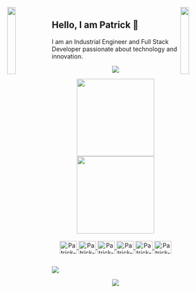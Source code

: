 <img align="left" src="https://user-images.githubusercontent.com/65187002/144930161-2f783401-8d27-4fdf-a2f7-cc0ba32f1f1f.gif" width="20%" style="display:inline;">
<img align="right" src="https://user-images.githubusercontent.com/65187002/144930161-2f783401-8d27-4fdf-a2f7-cc0ba32f1f1f.gif" width="20%" style="display:inline;">

## Hello, I am Patrick  👋
I am an Industrial Engineer and Full Stack Developer passionate about technology and innovation.

<p align="center">
  <img src="https://readme-typing-svg.herokuapp.com/?lines=I+am+Patrick;Welcome+to+my+profile!&font=Fira%20Code&color=%23D62F79&center=true&width=280&height=50">
</p>


<div align="center">
  <a href="https://github.com/patrick-cuppi">
  <img height="180em" src="https://github-readme-stats.vercel.app/api?username=patrick-cuppi&show_icons=true&theme=tokyonight&include_all_commits=true&count_private=true"/>
  <img height="180em" src="https://github-readme-stats.vercel.app/api/top-langs/?username=patrick-cuppi&layout=compact&langs_count=7&theme=tokyonight"/>
</div>

<div align="center"><br>
  <img align="center" alt="Patrick-React" height="30" width="40" src="https://cdn.jsdelivr.net/gh/devicons/devicon@latest/icons/react/react-original.svg">
  <img align="center" alt="Patrick-Js" height="30" width="40" src="https://cdn.jsdelivr.net/gh/devicons/devicon@latest/icons/javascript/javascript-original.svg">
  <img align="center" alt="Patrick-Ts" height="30" width="40" src="https://cdn.jsdelivr.net/gh/devicons/devicon@latest/icons/typescript/typescript-original.svg">
  <img align="center" alt="Patrick-Nodejs" height="30" width="40" src="https://cdn.jsdelivr.net/gh/devicons/devicon@latest/icons/nodejs/nodejs-original.svg" />
  <img align="center" alt="Patrick-Python" height="30" width="40" src="https://cdn.jsdelivr.net/gh/devicons/devicon@latest/icons/python/python-original.svg">
  <img align="center" alt="Patrick-Java" height="30" width="40" src="https://cdn.jsdelivr.net/gh/devicons/devicon@latest/icons/java/java-original.svg">
       
</div>

##

<div> 
  <a href="https://www.linkedin.com/in/patrick-cuppi-796106195" target="_blank"><img src="https://img.shields.io/badge/-LinkedIn-%230077B5?style=for-the-badge&logo=linkedin&logoColor=white" target="_blank"></a> 
</div>

<p align="center">
  <img id="preview" src="https://komarev.com/ghpvc/?username=drknzz&color=grey">
</p>

